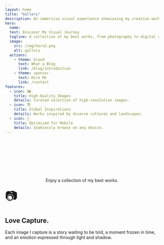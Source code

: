 ```yaml
---
layout: home
title: "Gallery"
description: An immersive visual experience showcasing my creative works.
hero:
  name: 
  text: Discover My Visual Journey 
  tagline: A collection of my best works, from photography to digital creations. 
  image:
    src: /img/hero2.png
    alt: gallery
  actions:
    - theme: brand
      text: What a Blog
      link: /blog/introduction
    - theme: sponsor
      text: Hire Me
      link: /contact
features:
  - icon: 🖼️
    title: High-Quality Images
    details: Curated selection of high-resolution images.
  - icon: 🌎
    title: Global Inspirations
    details: Works inspired by diverse cultures and landscapes.
  - icon: 📱
    title: Optimized for Mobile
    details: Seamlessly browse on any device.
---
```


<section>

<div class="gallery-content">
<div>
  <h2>Welcome to My Gallery</h2>
  <p> Enjoy a collection of my best works. </p>
</div>
</div>

<div> 
<HeroParallax>
  <span style="font-size: 2.5rem;">📷</span>
  <h1>Love Capture.</h1>
  <p>Each image I capture is a story waiting to be told, a moment frozen in time, and an emotion expressed through light and shadow.</p>
</HeroParallax>
</div>
</section>

<section class="gallery-content">
  <div>
    <h2>Explore the Collection</h2>
  </div>
 
  <ClientOnly>
    <GalleryMasonry />
    <GalleryCarousel />
  </ClientOnly>
</section>

<script setup>

import HeroParallax from './.vitepress/theme/components/HeroParallax.vue';

</script>

<style>

  .gallery-content h2 {
    font-family: 'Manrope', sans-serif;
    font-size: 2.5rem;
    font-weight: normal;
    letter-spacing: -0.05em;
    line-height: 1.3;
    color: transparent;
    background: var(--hero-text-gradient-light);
    -webkit-background-clip: text;
    background-clip: text;
    text-align: center;
  }

  html.dark .gallery-content h2 {
    background: var(--hero-text-gradient-dark);
    -webkit-background-clip: text;
    background-clip: text;
  }
  
  .gallery-content p {
    text-align: center;
  }

@media (max-width: 768px) {
  .gallery-hero { height: 40vh; }
  .gallery-hero h1 { font-size: 2rem; }
  .gallery-content h2 { font-size: 2rem; }
  .gallery-hero p { font-size: 1rem; }
  .features-container { grid-template-columns: 1fr; }
  .feature-item { max-width: 90%; margin: 0 auto; }
}
</style>
